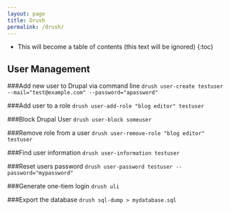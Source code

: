 ```yaml
---
layout: page
title: Drush
permalink: /drush/
---
```


* This will become a table of contents (this text will be ignored)
{:toc}

User Management
------------------

###Add new user to Drupal via command line
`drush user-create testuser --mail="test@example.com" --password="apassword"`

###Add user to a role
`drush user-add-role "blog editor" testuser`

###Block Drupal User
`drush user-block someuser`

###Remove role from a user
`drush user-remove-role "blog editor" testuser`

###Find user information
`drush user-information testuser`

###Reset users password
`drush user-password testuser --password="mypassword"`

###Generate one-tiem login
`drush uli`   

###Export the database
`drush sql-dump > mydatabase.sql`